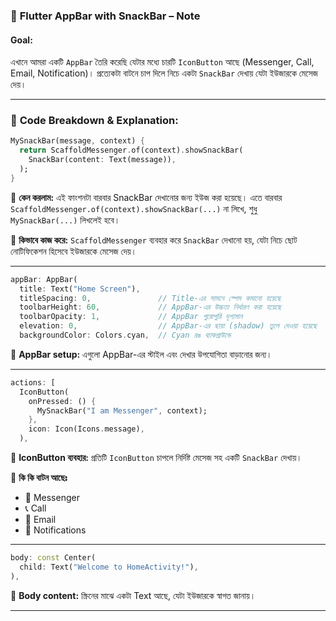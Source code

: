 
### 📄 **Flutter AppBar with SnackBar – Note**

####  **Goal:**

এখানে আমরা একটি `AppBar` তৈরি করেছি যেটার মধ্যে চারটি `IconButton` আছে (Messenger, Call, Email, Notification)। প্রত্যেকটা বাটনে চাপ দিলে নিচে একটা `SnackBar` দেখায় যেটা ইউজারকে মেসেজ দেয়।

---

### 🔧 **Code Breakdown & Explanation:**

```dart
MySnackBar(message, context) {
  return ScaffoldMessenger.of(context).showSnackBar(
    SnackBar(content: Text(message)),
  );
}
```

🔹 **কেন করলাম:**
এই ফাংশনটা বারবার SnackBar দেখানোর জন্য ইউজ করা হয়েছে। এতে বারবার `ScaffoldMessenger.of(context).showSnackBar(...)` না লিখে, শুধু `MySnackBar(...)` লিখলেই হবে।

🔹 **কিভাবে কাজ করে:**
`ScaffoldMessenger` ব্যবহার করে `SnackBar` দেখানো হয়, যেটা নিচে ছোট নোটিফিকেশন হিসেবে ইউজারকে মেসেজ দেয়।

---

```dart
appBar: AppBar(
  title: Text("Home Screen"),
  titleSpacing: 0,               // Title-এর সামনে স্পেস কমানো হয়েছে
  toolbarHeight: 60,             // AppBar-এর উচ্চতা নির্ধারণ করা হয়েছে
  toolbarOpacity: 1,             // AppBar পুরোপুরি দৃশ্যমান
  elevation: 0,                  // AppBar-এর ছায়া (shadow) তুলে দেওয়া হয়েছে
  backgroundColor: Colors.cyan,  // Cyan রঙ ব্যাকগ্রাউন্ডে
```

🔹 **AppBar setup:**
এগুলো AppBar-এর স্টাইল এবং দেখার উপযোগিতা বাড়ানোর জন্য।

---

```dart
actions: [
  IconButton(
    onPressed: () {
      MySnackBar("I am Messenger", context);
    },
    icon: Icon(Icons.message),
  ),
```

🔹 **IconButton ব্যবহার:**
প্রতিটি `IconButton` চাপলে নির্দিষ্ট মেসেজ সহ একটি `SnackBar` দেখায়।

🔹 **কি কি বাটন আছেঃ**

* 📩 Messenger
* 📞 Call
* 📧 Email
* 🔔 Notifications

---

```dart
body: const Center(
  child: Text("Welcome to HomeActivity!"),
),
```

🔹 **Body content:**
স্ক্রিনের মাঝে একটা Text আছে, যেটা ইউজারকে স্বাগত জানায়।

---

